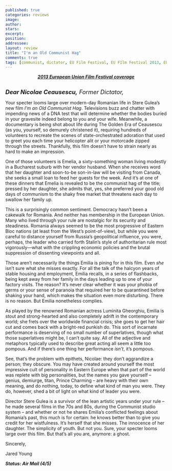 ```yaml
---
published: true
categories: reviews
image:
author: 
stars: 
excerpt: 
position: 
addressee: 
layout: review
title: "I'm an Old Communist Hag"
comments: true
tags: [communist, dictator, EU Film Festival, EU FIlm Festival 2013, EUFF, Festivals, Letters, Romania, Romanian]
---
```

<div><p style="text-align:center;"><em><a href="/letters/tag/eu-film-festival-2013"><span style="text-decoration:underline;"><strong>2013 European Union Film Festival coverage</strong></span></a></em></p>
<p><span class="full-image-block ssNonEditable"><span><a href="/letters/2013/11/25/im-an-old-communist-hag.html"><img src="http://static.squarespace.com/static/5005f6bcc4aa41161b33e89e/5329cf1fe4b07c068ebf74de/5329cf1fe4b07c068ebf790f/1385391470163/I'm%20an%20Old%20Communist%20Hag.jpg" alt="" /></a></span></span></p>
<p><em style="font-size:130%;"><strong>Dear Nicolae Ceausescu,</strong> Former Dictator,</em></p>
<p>Your specter looms large over modern-day Romanian life in Stere Gulea&rsquo;s new film <em>I&rsquo;m an Old Communist Hag</em>. Televisions buzz and chatter with impending news of a DNA test that will determine whether the bodies buried in your gravesite indeed belong to you and your wife. Meanwhile, a documentary is being shot about life during The Golden Era of Ceausescu (as you, yourself, so demurely christened it), requiring hundreds of volunteers to recreate the scenes of state-orchestrated adoration that used to greet you each time your helicopter alit or your motorcade zipped through the streets. Thankfully, this film doesn&rsquo;t have to strain nearly as hard to make an impression.</p>
<p>One of those volunteers is Emelia, a sixty-something woman living modestly in a Bucharest suburb with her vendor husband. When she receives word that her daughter and soon-to-be son-in-law will be visiting from Canada, she seeks a small loan to feed her guests for the week. And it&rsquo;s at one of these dinners that Emelia is revealed to be the communist hag of the title; pressed by her daughter, she admits that, yes, she preferred your good old days of communism to the shaky free market that threatens each day to swallow her family up.</p>
<p>This is a surprisingly common sentiment. Democracy hasn&rsquo;t been a cakewalk for Romania. And neither has membership in the European Union. Many who lived through your rule are nostalgic for its security and steadiness. Romania always seemed to be the most progressive of Eastern Bloc nations (at least from the West&rsquo;s point-of-view), but while you were careful to distance yourself from Russia&rsquo;s geopolitical influence, you were, perhaps, the leader who carried forth Stalin&rsquo;s style of authoritarian rule most vigorously&mdash;what with the crippling economic policies and the brutal suppression of dissenting viewpoints and all.</p>
<p>Those aren&rsquo;t necessarily the things Emilia is pining for in this film. Even <em>she</em> isn&rsquo;t sure what she misses exactly. For all the talk of the halcyon years of stable housing and employment, Emilia recalls, in a series of flashbacks, being kept away from her family in the days leading up to one of your factory visits. The reason? It&rsquo;s never clear whether it was your phobia of germs or your sense of paranoia that required her to be quarantined before shaking your hand, which makes the situation even more disturbing. There is no reason. But Emilia nonetheless complies.</p>
<p>As played by the renowned Romanian actress Luminita Gheorghiu, Emilia is stout and strong-hearted and also completely adrift in the contemporary world; she frets over the worldwide financial crisis; she goes to get her hair cut and comes back with a bright-red punkish do. This sort of incarnate performance is deserving of no small number of superlatives, though what those superlatives might be, I can&rsquo;t quite say. All of the adjective and metaphors typically used to describe great acting all seem a little too pompous. And if there&rsquo;s one thing her performance <em>isn&rsquo;t</em>, it&rsquo;s pompous.</p>
<p>See, that&rsquo;s the problem with epithets, Nicolae: they don&rsquo;t aggrandize a person; they obscure. You may have created around yourself the most impressive cult of personality in Eastern Europe when that part of the world was replete with big personalities, but the names you gave yourself &ndash; genius, demiurge, titan, Prince Charming &ndash; are heavy with their own meaning, and do nothing, today, to define what kind of man you were. They do, however, shed a bit of light on what kind of leader you were.</p>
<p>Director Stere Gulea is a survivor of the lean artistic years under your rule &ndash; he made several films in the 70s and 80s, during the Communist studio system &ndash; and whether or not he shares Emilia&rsquo;s conflicted feelings about Romania&rsquo;s past, this much is for certain: he knows better than to give you credit for her wistfulness. It&rsquo;s herself that she misses. The innocence of her daughter. The simplicity of youth. But not you. Sure, your specter looms large over this film. But that&rsquo;s all you are, anymore: a ghost.</p>
<p>Sincerely,</p>
<p>Jared Young</p>
<p><strong><em>Status: Air Mail (4/5)</em></strong></p></div>
